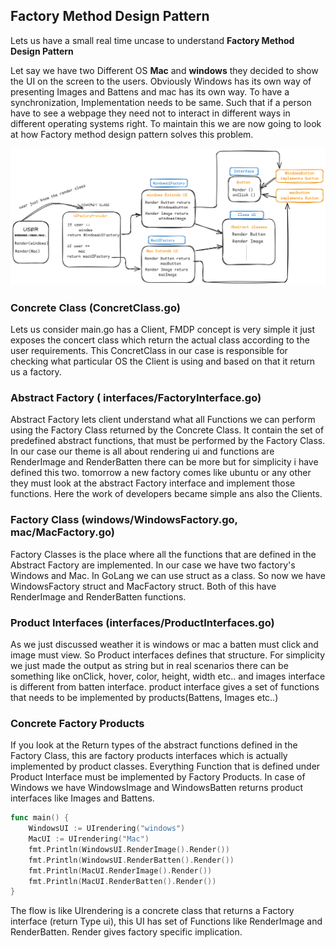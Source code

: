 ## Factory Method Design Pattern
Lets us have a small real time uncase to understand **Factory Method Design Pattern**

Let say we have two Different OS **Mac** and **windows** they decided to show the UI on the screen to the users. Obviously Windows has its own way of presenting Images and Battens and mac has its own way. To have a synchronization, Implementation needs to be same. Such that if a person have to see a webpage they need not to interact in different ways in different operating systems right. To maintain this we are now going to look at how Factory method design pattern solves this problem.

![Alt Text](assets/Factory.png "Architecture")

### Concrete Class (ConcretClass.go)

Lets us consider main.go has a Client, FMDP concept is very simple it just exposes the concert class which return the actual class according to the user requirements. This ConcretClass in our case is responsible for checking what particular OS the Client is using and based on that it return us a factory.

### Abstract Factory ( interfaces/FactoryInterface.go)

Abstract Factory lets client understand what all Functions we can perform using the Factory Class returned by the Concrete Class. It contain the set of predefined abstract functions, that must be performed by the Factory Class. In our case our theme is all about rendering ui and functions are RenderImage and RenderBatten there can be more but for simplicity i have defined this two. tomorrow a new factory comes like ubuntu or any other they must look at the abstract Factory interface and implement those functions. Here the work of developers became simple ans also the Clients.

### Factory Class (windows/WindowsFactory.go, mac/MacFactory.go)

Factory Classes is the place where all the functions that are defined in the Abstract Factory are implemented. In our case we have two factory's Windows and Mac. In GoLang we can use struct as a class. So now we have WindowsFactory struct and MacFactory struct. Both of this have RenderImage and RenderBatten functions.

### Product Interfaces (interfaces/ProductInterfaces.go)

As we just discussed weather it is windows or mac a batten must click and image must view. So Product interfaces defines that structure. For simplicity we just made the output as string but in real scenarios there can be something like onClick, hover, color, height, width etc.. and images interface is different from batten interface. product interface gives a set of functions that needs to be implemented by products(Battens, Images etc..)   

### Concrete Factory Products

If you look at the Return types of the abstract functions defined in the Factory Class, this are factory products interfaces which is actually implemented by product classes. Everything Function that is defined under Product Interface must be implemented by Factory Products. In case of Windows we have WindowsImage and WindowsBatten returns product interfaces like Images and Battens. 

```go
func main() {
	WindowsUI := UIrendering("windows")
	MacUI := UIrendering("Mac")
	fmt.Println(WindowsUI.RenderImage().Render())
	fmt.Println(WindowsUI.RenderBatten().Render())
	fmt.Println(MacUI.RenderImage().Render())
	fmt.Println(MacUI.RenderBatten().Render())
}
```
The flow is like UIrendering is a concrete class that returns a Factory interface (return Type ui), this UI has set of Functions like RenderImage and RenderBatten. Render gives factory specific implication.  


